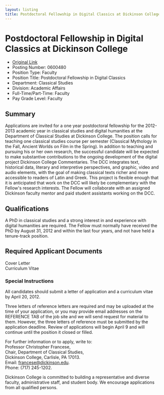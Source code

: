 ```yaml
---
layout: listing
title: Postdoctoral Fellowship in Digital Classics at Dickinson College
---
```


# Postdoctoral Fellowship in Digital Classics at Dickinson College

*  [Original Link](https://jobs.dickinson.edu/applicants/jsp/shared/frameset/Frameset.jsp?time=1331517348688)
*  Posting Number:	 0600480  
*  Position Type:	 Faculty  
*  Position Title:	 Postdoctoral Fellowship in Digital Classics  
*  Department:	 Classical Studies  
*  Division:	 Academic Affairs  
*  Full-Time/Part-Time:	Faculty  
*  Pay Grade Level:	 Faculty

## Summary
Applications are invited for a one year postdoctoral fellowship for the 2012-2013 academic year in classical studies and digital humanities at the Department of Classical Studies at Dickinson College. The position calls for teaching one classical studies course per semester (Classical Mythology in the Fall, Ancient Worlds on Film in the Spring). In addition to teaching and pursuing his or her own research, the successful candidate will be expected to make substantive contributions to the ongoing development of the digital project Dickinson College Commentaries. The DCC integrates text, historical data, literary and interpretive perspectives, and graphic, video and audio elements, with the goal of making classical texts richer and more accessible to readers of Latin and Greek. This project is flexible enough that it is anticipated that work on the DCC will likely be complementary with the Fellow's research interests. The Fellow will collaborate with an assigned Dickinson faculty mentor and paid student assistants working on the DCC.  


## Qualifications
A PhD in classical studies and a strong interest in and experience with digital humanities are required. The Fellow must normally have received the PhD by August 31, 2012 and within the last four years, and not have held a tenure-track position.  

## Required Applicant Documents
Cover Letter  
Curriculum Vitae  

### Special Instructions
All candidates should submit a letter of application and a curriculum vitae by April 20, 2012. 

Three letters of reference letters are required and may be uploaded at the time of your application, or you may provide email addresses on the REFERENCE TAB of the job site and we will send request for material to them. However, the three letters of reference must be submitted by the application deadline. Review of applications will begin April 9 and will continue until the position it closed or filled. 

For further information or to apply, write to:  
Professor Christopher Francese,  
Chair, Department of Classical Studies,  
Dickinson College, Carlisle, PA 17013.  
Email: francese@dickinson.edu.  
Phone: (717) 245-1202.

Dickinson College is committed to building a representative and diverse faculty, administrative staff, and student body. We encourage applications from all qualified persons.